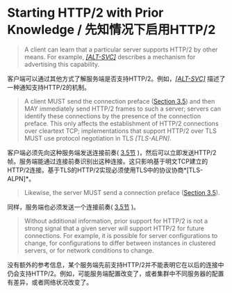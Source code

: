 # Starting HTTP/2 with Prior Knowledge / 先知情况下启用HTTP/2
> A client can learn that a particular server supports HTTP/2 by other means. For example, [*[ALT-SVC]*](https://httpwg.github.io/specs/rfc7540.html#ALT-SVC) describes a mechanism for advertising this capability.

客户端可以通过其他方式了解服务端是否支持HTTP/2。例如，[*[ALT-SVC]*](https://httpwg.github.io/specs/rfc7540.html#ALT-SVC) 描述了一种通知支持HTTP/2的机制。

> A client MUST send the connection preface ([Section 3.5](https://httpwg.github.io/specs/rfc7540.html#ConnectionHeader)) and then MAY immediately send HTTP/2 frames to such a server; servers can identify these connections by the presence of the connection preface. This only affects the establishment of HTTP/2 connections over cleartext TCP; implementations that support HTTP/2 over TLS MUST use protocol negotiation in TLS *[TLS-ALPN]*.

客户端必须先向这种服务端发送连接前奏( [3.5节](https://httpwg.github.io/specs/rfc7540.html#ConnectionHeader) )，然后可以立即发送HTTP/2帧。服务端能通过连接前奏识别出这种连接。这只影响基于明文TCP建立的HTTP/2连接。基于TLS的HTTP/2实现必须使用TLS中的协议协商*[TLS-ALPN]*。

> Likewise, the server MUST send a connection preface ([Section 3.5](https://httpwg.github.io/specs/rfc7540.html#ConnectionHeader)).

同样，服务端也必须发送一个连接前奏( [3.5节](https://httpwg.github.io/specs/rfc7540.html#ConnectionHeader) )。

> Without additional information, prior support for HTTP/2 is not a strong signal that a given server will support HTTP/2 for future connections. For example, it is possible for server configurations to change, for configurations to differ between instances in clustered servers, or for network conditions to change.

没有额外的参考信息，某个服务端先前支持HTTP/2并不能表明它在以后的连接中仍会支持HTTP/2。例如，可能服务端配置改变了，或者集群中不同服务器的配置有差异，或者网络状况改变了。